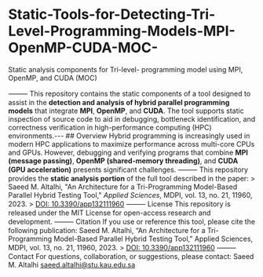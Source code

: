 # Static-Tools-for-Detecting-Tri-Level-Programming-Models-MPI-OpenMP-CUDA-MOC-
Static analysis components for Tri-level- programming model using MPI, OpenMP, and CUDA (MOC)

⸻ 
This repository contains the static components of a tool designed to assist in the **detection and analysis of hybrid parallel programming models** that integrate **MPI**, **OpenMP**, and **CUDA**. The tool supports static inspection of source code to aid in debugging, bottleneck identification, and correctness verification in high-performance computing (HPC) environments.--- ## Overview Hybrid programming is increasingly used in modern HPC applications to maximize performance across multi-core CPUs and GPUs. However, debugging and verifying programs that combine **MPI (message passing)**, **OpenMP (shared-memory threading)**, and **CUDA (GPU acceleration)** presents significant challenges. 
⸻
This repository provides the **static analysis portion** of the full tool described in the paper: > Saeed M. Altalhi, "An Architecture for a Tri-Programming Model-Based Parallel Hybrid Testing Tool," *Applied Sciences*, MDPI, vol. 13, no. 21, 11960, 2023. > [DOI: 10.3390/app132111960](https://doi.org/10.3390/app132111960) 
⸻ 
License This repository is released under the MIT License for open-access research and development. 
⸻ 
Citation If you use or reference this tool, please cite the following publication: Saeed M. Altalhi, “An Architecture for a Tri-Programming Model-Based Parallel Hybrid Testing Tool,” Applied Sciences, MDPI, vol. 13, no. 21, 11960, 2023. > [DOI: 10.3390/app132111960](https://doi.org/10.3390/app132111960) 
⸻ 
Contact For questions, collaboration, or suggestions, please contact: Saeed M. Altalhi saeed.altalhi@stu.kau.edu.sa
